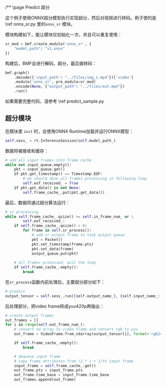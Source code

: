 /** \page Predict 超分

这个例子使用ONNX超分模型执行实现超分，然后对视频进行转码。例子使的是 \ref onnx_sr.py 里的```onnx_sr``` 模块。

模块构建如下，能让模块仅初始化一次，并且可以重复使用：

```python
sr_mod = bmf.create_module('onnx_sr', {
    "model_path": "v1.onnx"
})
```

构建后，BMF会进行解码，超分，最后做转码：

```python
bmf.graph()
    .decode({'input_path': "../files/img_s.mp4"})['video']
    .module('onnx_sr', pre_module=sr_mod)
    .encode(None, {"output_path": "../files/out.mp4"})
    .run()
```

如果需要完整代码，请参考 \ref predict_sample.py

## 超分模块

在模块里 ```init``` 时，会使用ONNX Runtime加载并运行ONNX模型：

```python
self.sess_ = rt.InferenceSession(self.model_path_)
```

数据将被接收和缓存：

```python
# add all input frames into frame cache
while not input_queue.empty():
    pkt = input_queue.get()
    if pkt.get_timestamp() == Timestamp.EOF:
        # we should done all frames processing in following loop
        self.eof_received_ = True
    if pkt.get_data() is not None:
        self.frame_cache_.put(pkt.get_data())
```

最后，数据将通过超分算法运行：

```python
# sr processing
while self.frame_cache_.qsize() >= self.in_frame_num_ or \
        self.eof_received_:
    if self.frame_cache_.qsize() > 0:
        for frame in self.sr_process():
            # add sr output frame to task output queue
            pkt = Packet()
            pkt.set_timestamp(frame.pts)
            pkt.set_data(frame)
            output_queue.put(pkt)
            
    # all frames processed, quit the loop
    if self.frame_cache_.empty():
        break
```

在```sr_process```函数内前处理后，主要超分部分如下：

```python
# predict
output_tensor = self.sess_.run([self.output_name_], {self.input_name_: input_tensor})
```

后处理部分，把video frame转成yuv420p再输出：

```python
# create output frames
out_frames = []
for i in range(self.out_frame_num_):
    # convert nd array to video frame and convert rgb to yuv
    out_frame = VideoFrame.from_ndarray(output_tensor[i], format='rgb24').reformat(format='yuv420p')

    if self.frame_cache_.empty():
        break

    # dequeue input frame
    # copy frame attributes from (2 * i + 1)th input frame
    input_frame = self.frame_cache_.get()
    out_frame.pts = input_frame.pts
    out_frame.time_base = input_frame.time_base
    out_frames.append(out_frame)
```
